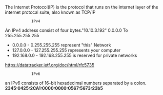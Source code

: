The Internet Protocol(IP) is the protocol that runs on the internet layer of the internet protocal suite, also known as TCP/IP

				IPv4
An IPv4 address consist of four bytes."10.10.3.192"
0.0.0.0 To 255.255.255.255
				
- 0.0.0.0 - 0.255.255.255 represent "this" Network
- 127.0.0.0 - 127.255.255.255 represents your computer
- 192.168.0.0 - 192.168.255.255 is reserved for private networks

https://datatracker.ietf.org/doc/html/rfc5735

				IPv6
an IPv6 consists of 16-bit hexadecimal numbers separated by a colon.
**2345:0425:2CA1:0000:0000:0567:5673:23b5**